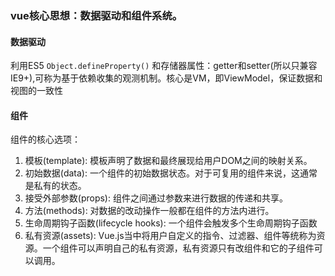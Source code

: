 ### vue核心思想：数据驱动和组件系统。

#### 数据驱动

利用ES5 `Object.defineProperty()` 和存储器属性：getter和setter(所以只兼容IE9+),可称为基于依赖收集的观测机制。核心是VM，即ViewModel，保证数据和视图的一致性


#### 组件

组件的核心选项：
1. 模板(template): 模板声明了数据和最终展现给用户DOM之间的映射关系。
2. 初始数据(data): 一个组件的初始数据状态。对于可复用的组件来说，这通常是私有的状态。
3. 接受外部参数(props): 组件之间通过参数来进行数据的传递和共享。
4. 方法(methods): 对数据的改动操作一般都在组件的方法内进行。
5. 生命周期钩子函数(lifecycle hooks): 一个组件会触发多个生命周期钩子函数
6. 私有资源(assets): Vue.js当中将用户自定义的指令、过滤器、组件等统称为资源。一个组件可以声明自己的私有资源，私有资源只有改组件和它的子组件可以调用。